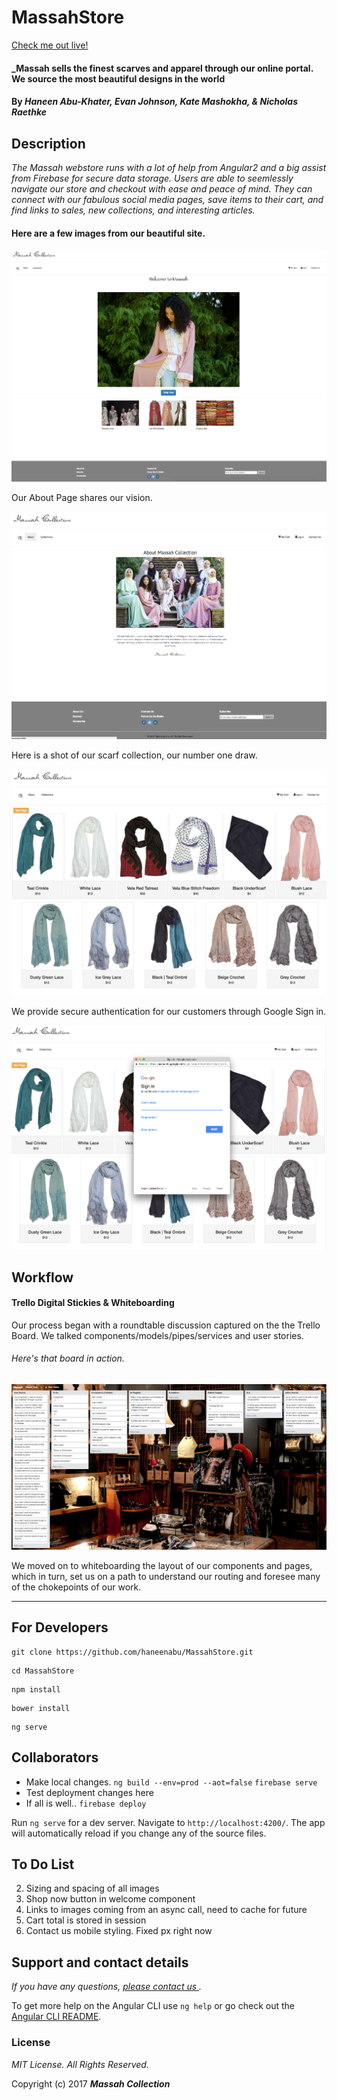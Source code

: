 # MassahStore

[Check me out live!](https://massahcollection.firebaseapp.com/)

#### _Massah sells the finest scarves and apparel through our online portal. We source the most beautiful designs in the world

#### By _**Haneen Abu-Khater, Evan Johnson, Kate Mashokha, & Nicholas Raethke**_

## Description

_The Massah webstore runs with a lot of help from Angular2 and a big assist from Firebase for secure data storage.  Users are able to seemlessly navigate our store and checkout with ease and peace of mind.  They can connect with our fabulous social media pages, save items to their cart, and find links to sales, new collections, and interesting articles._

#### Here are a few images from our beautiful site.

![A screenshot of our welcome page](src/resources/imgs/screenWel.png)

Our About Page shares our vision.

![Another screenshot of our About Page](src/resources/imgs/screenAbout.png)

Here is a shot of our scarf collection, our number one draw.

![A view of our collection](src/resources/imgs/screenCol.png)

We provide secure authentication for our customers through Google Sign in.

![Secure Sign in with Google](src/resources/imgs/screenSign.png)


## Workflow

#### Trello Digital Stickies & Whiteboarding

Our process began with a roundtable discussion captured on the the Trello Board.  We talked components/models/pipes/services and user stories.

###### Here's that board in action.

![Trello, Stickies for People that Love Trees](src/resources/imgs/trello.png)

We moved on to whiteboarding the layout of our components and pages, which in turn, set us on a path to understand our routing and foresee many of the chokepoints of our work.



***
## For Developers

```console
git clone https://github.com/haneenabu/MassahStore.git
```
```console
cd MassahStore
```
```console
npm install
```
```console
bower install
```
```console
ng serve
```

## Collaborators
* Make local changes.
```ng build --env=prod --aot=false```
```firebase serve```
* Test deployment changes here
* If all is well..
```firebase deploy```

Run `ng serve` for a dev server. Navigate to `http://localhost:4200/`. The app will automatically reload if you change any of the source files.


## To Do List

2. Sizing and spacing of all images
3. Shop now button in welcome component
4. Links to images coming from an async call, need to cache for future
5. Cart total is stored in session
6. Contact us mobile styling. Fixed px right now


## Support and contact details

_If you have any questions, [please contact us ](mailto:contact-us@massahcollection.com)._

To get more help on the Angular CLI use `ng help` or go check out the [Angular CLI README](https://github.com/angular/angular-cli/blob/master/README.md).

### License

*MIT License. All Rights Reserved.*

Copyright (c) 2017 **_Massah Collection_**

